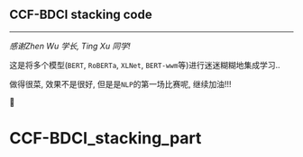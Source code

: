 ## CCF-BDCI stacking code

---

*感谢Zhen Wu 学长, Ting Xu 同学!*

这是将多个模型(`BERT`, `RoBERTa`, `XLNet`, `BERT-wwm`等)进行迷迷糊糊地集成学习..

做得很菜, 效果不是很好, 但是是`NLP`的第一场比赛呢, 继续加油!!!

:slightly_smiling_face:

# CCF-BDCI_stacking_part
